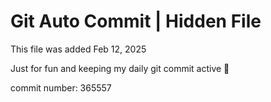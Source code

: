 # Git Auto Commit | Hidden File

This file was added Feb 12, 2025

Just for fun and keeping my daily git commit active 🤪

commit number: 365557
